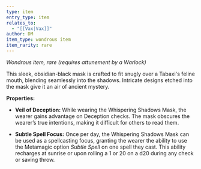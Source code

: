```yaml
---
type: item
entry_type: item
relates_to:
  - "[[Vax|Vax]]"
author: DM
item_type: wondrous item
item_rarity: rare
---
```

_Wondrous item, rare (requires attunement by a Warlock)_

This sleek, obsidian-black mask is crafted to fit snugly over a Tabaxi's feline mouth, blending seamlessly into the shadows. Intricate designs etched into the mask give it an air of ancient mystery.

**Properties:**

- **Veil of Deception:** While wearing the Whispering Shadows Mask, the wearer gains advantage on Deception checks. The mask obscures the wearer’s true intentions, making it difficult for others to read them.
    
- **Subtle Spell Focus:** Once per day, the Whispering Shadows Mask can be used as a spellcasting focus, granting the wearer the ability to use the Metamagic option _Subtle Spell_ on one spell they cast. This ability recharges at sunrise or upon rolling a 1 or 20 on a d20 during any check or saving throw.